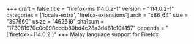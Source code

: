 +++
draft = false
title = "firefox-ms 114.0.2-1"
version = "114.0.2-1"
categories = ['locale-extra', 'firefox-extensions']
arch = "x86_64"
size = "397660"
usize = "462619"
sha1sum = "173081970c0c098cbdb80bd4c28a3d481c104157"
depends = "['firefox>=114.0.2']"
+++
Malay language support for Firefox